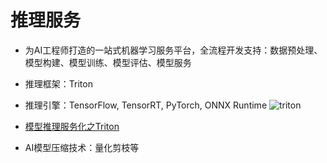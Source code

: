 # 推理服务

* 为AI工程师打造的一站式机器学习服务平台，全流程开发支持：数据预处理、模型构建、模型训练、模型评估、模型服务
* 推理框架：Triton
* 推理引擎：TensorFlow, TensorRT, PyTorch, ONNX Runtime
![triton](https://pic3.zhimg.com/v2-0fd6bd55aa8b41328c62b3c8b7b3eee6_r.jpg)

* [模型推理服务化之Triton](https://zhuanlan.zhihu.com/p/354058294)

* AI模型压缩技术：量化剪枝等
